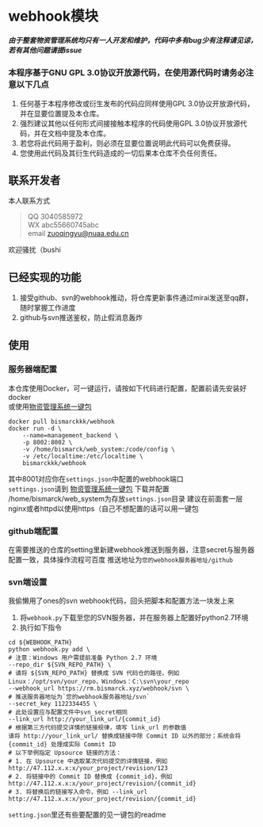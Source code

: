 # webhook模块
##### 由于整套物资管理系统均只有一人开发和维护，代码中多有bug少有注释请见谅，若有其他问题请提issue
### 本程序基于GNU GPL 3.0协议开放源代码，在使用源代码时请务必注意以下几点
1. 任何基于本程序修改或衍生发布的代码应同样使用GPL 3.0协议开放源代码，并在显要位置提及本仓库。
2. 强烈建议其他以任何形式间接接触本程序的代码使用GPL 3.0协议开放源代码，并在文档中提及本仓库。
3. 若您将此代码用于盈利，则必须在显要位置说明此代码可以免费获得。
4. 您使用此代码及其衍生代码造成的一切后果本仓库不负任何责任。

## 联系开发者
本人联系方式
> QQ 3040585972  
> WX abc55660745abc  
> email zuoqingyu@nuaa.edu.cn  

欢迎骚扰（bushi

## 已经实现的功能
1. 接受github、svn的webhook推动，将仓库更新事件通过mirai发送至qq群，随时掌握工作进度
2. github与svn推送鉴权，防止假消息轰炸

## 使用
### 服务器端配置
本仓库使用Docker，可一键运行，请按如下代码进行配置，配置前请先安装好docker  
或使用[物资管理系统一键包](https://github.com/nuaa-rm/web_system)
```shell script
docker pull bismarckkk/webhook
docker run -d \
    --name=management_backend \
    -p 8002:8002 \
    -v /home/bismarck/web_system:/code/config \
    -v /etc/localtime:/etc/localtime \
    bismarckkk/webhook
```
其中8001对应你在`settings.json`中配置的webhook端口  
`settings.json`请到 [物资管理系统一键包](https://github.com/nuaa-rm/web_system) 下载并配置  
/home/bismarck/web_system为存放`settings.json`目录
建议在前面套一层nginx或者httpd以使用https（自己不想配置的话可以用一键包

### github端配置
在需要推送的仓库的setting里新建webhook推送到服务器，注意secret与服务器配置一致，具体操作流程可百度
推送地址为`您的webhook服务器地址/github`

### svn端设置
我偷懒用了ones的svn webhook代码，回头把脚本和配置方法一块发上来
1. 将`webhook.py`下载至您的SVN服务器，并在服务器上配置好python2.7环境
2. 执行如下指令
```shell script
cd ${WEBHOOK_PATH}
python webhook.py add \
# 注意：Windows 用户需提前准备 Python 2.7 环境
--repo_dir ${SVN_REPO_PATH} \
# 请将 ${SVN_REPO_PATH} 替换成 SVN 代码仓的路径，例如 Linux：/opt/svn/your_repo，Windows：C:\svn\your_repo
--webhook_url https://rm.bismarck.xyz/webhook/svn \
# 推送服务器地址为`您的webhook服务器地址/svn`
--secret_key 1122334455 \
# 此处设置应与配置文件中svn_secret相同
--link_url http://your_link_url/{commit_id}
# 根据第三方代码提交详情的链接规律，填写 link_url 的参数值
请将 http://your_link_url/ 替换成链接中除 Commit ID 以外的部分；系统会将 {commit_id} 处理成实际 Commit ID
# 以下举例指定 Upsource 链接的方法：
# 1. 在 Upsource 中选取某次代码提交的详情链接，例如 http://47.112.x.x:x/your_project/revision/123
# 2. 将链接中的 Commit ID 替换成 {commit_id}，例如 http://47.112.x.x:x/your_project/revision/{commit_id}
# 3. 将替换后的链接写入命令，例如 --link_url http://47.112.x.x:x/your_project/revision/{commit_id}
```  
  
`setting.json`里还有些要配置的见一键包的readme  